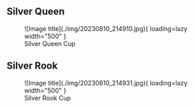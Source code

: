 
## Silver Queen
<figure markdown>
  ![Image title](./img/20230810_214910.jpg){ loading=lazy  width="500" }
  <figcaption>Silver Queen Cup</figcaption>
</figure>

## Silver Rook

<figure markdown>
  ![Image title](./img/20230810_214931.jpg){ loading=lazy  width="500" }
  <figcaption>Silver Rook Cup</figcaption>
</figure>


